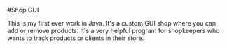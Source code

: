 #Shop GUI

This is my first ever work in Java. It's a custom GUI shop where you can add or remove products.
It's a very helpful program for shopkeepers who wants to track products or clients in their store.
